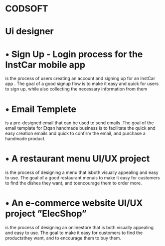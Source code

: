 # CODSOFT
# Ui designer 
# • Sign Up - Login process for the InstCar mobile app 
is the process of users creating an account and signing up
for an InstCar app . The goal of a good signup flow is to make it easy and quick for users to sign up, while also
collecting the necessary information from them
 # • Email Templete
is a pre-designed email that can be used to send emails .The goal of the email template for
Etqan handmade business is to facilitate the quick and easy creation emails and quick to confirm the email,
and purchase a handmade product.
# • A restaurant menu UI/UX project 
is the process of designing a menu that isboth visually appealing and easy
to use. The goal of a good restaurant menuis to make it easy for customers to find the dishes they want, and
toencourage them to order more.
# • An e-commerce website UI/UX project ”ElecShop”
is the process of designing an onlinestore that is both
visually appealing and easy to use. The goal to make it easy for customers to find the productsthey want, and
to encourage them to buy them.
